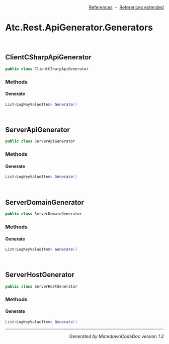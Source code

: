 <div style='text-align: right'>

[References](Index.md)&nbsp;&nbsp;-&nbsp;&nbsp;[References extended](IndexExtended.md)
</div>

# Atc.Rest.ApiGenerator.Generators

<br />


## ClientCSharpApiGenerator

```csharp
public class ClientCSharpApiGenerator
```

### Methods


#### Generate

```csharp
List<LogKeyValueItem> Generate()
```

<br />


## ServerApiGenerator

```csharp
public class ServerApiGenerator
```

### Methods


#### Generate

```csharp
List<LogKeyValueItem> Generate()
```

<br />


## ServerDomainGenerator

```csharp
public class ServerDomainGenerator
```

### Methods


#### Generate

```csharp
List<LogKeyValueItem> Generate()
```

<br />


## ServerHostGenerator

```csharp
public class ServerHostGenerator
```

### Methods


#### Generate

```csharp
List<LogKeyValueItem> Generate()
```
<hr /><div style='text-align: right'><i>Generated by MarkdownCodeDoc version 1.2</i></div>
